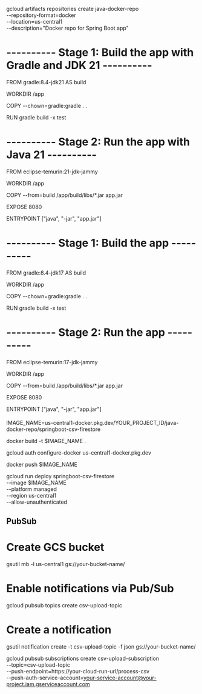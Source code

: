 gcloud artifacts repositories create java-docker-repo \
  --repository-format=docker \
  --location=us-central1 \
  --description="Docker repo for Spring Boot app"


# ---------- Stage 1: Build the app with Gradle and JDK 21 ----------
FROM gradle:8.4-jdk21 AS build

WORKDIR /app

COPY --chown=gradle:gradle . .

RUN gradle build -x test

# ---------- Stage 2: Run the app with Java 21 ----------

FROM eclipse-temurin:21-jdk-jammy

WORKDIR /app

COPY --from=build /app/build/libs/*.jar app.jar

EXPOSE 8080

ENTRYPOINT ["java", "-jar", "app.jar"]



 # ---------- Stage 1: Build the app ----------
FROM gradle:8.4-jdk17 AS build

WORKDIR /app

COPY --chown=gradle:gradle . .

RUN gradle build -x test

# ---------- Stage 2: Run the app ----------

FROM eclipse-temurin:17-jdk-jammy

WORKDIR /app

COPY --from=build /app/build/libs/*.jar app.jar

EXPOSE 8080

ENTRYPOINT ["java", "-jar", "app.jar"]


####

IMAGE_NAME=us-central1-docker.pkg.dev/YOUR_PROJECT_ID/java-docker-repo/springboot-csv-firestore

docker build -t $IMAGE_NAME .

gcloud auth configure-docker us-central1-docker.pkg.dev


docker push $IMAGE_NAME


gcloud run deploy springboot-csv-firestore \
  --image $IMAGE_NAME \
  --platform managed \
  --region us-central1 \
  --allow-unauthenticated


## PubSub
# Create GCS bucket
gsutil mb -l us-central1 gs://your-bucket-name/

# Enable notifications via Pub/Sub
gcloud pubsub topics create csv-upload-topic

# Create a notification
gsutil notification create -t csv-upload-topic -f json gs://your-bucket-name/


gcloud pubsub subscriptions create csv-upload-subscription \
  --topic=csv-upload-topic \
  --push-endpoint=https://your-cloud-run-url/process-csv \
  --push-auth-service-account=your-service-account@your-project.iam.gserviceaccount.com



